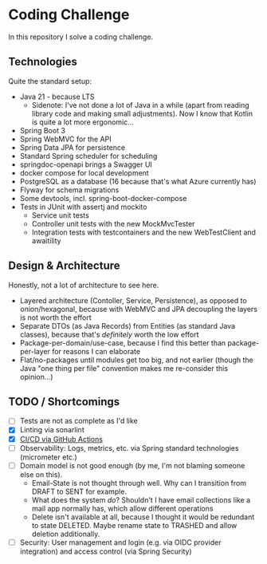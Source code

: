 # Coding Challenge

In this repository I solve a coding challenge.

## Technologies

Quite the standard setup:

* Java 21 - because LTS
  * Sidenote: I've not done a lot of Java in a while (apart from reading library code and making small adjustments). Now I know that Kotlin is quite a lot more ergonomic...
* Spring Boot 3
* Spring WebMVC for the API
* Spring Data JPA for persistence
* Standard Spring scheduler for scheduling
* springdoc-openapi brings a Swagger UI
* docker compose for local development
* PostgreSQL as a database (16 because that's what Azure currently has)
* Flyway for schema migrations
* Some devtools, incl. spring-boot-docker-compose
* Tests in JUnit with assertj and mockito
  * Service unit tests
  * Controller unit tests with the new MockMvcTester
  * Integration tests with testcontainers and the new WebTestClient and awaitility

## Design & Architecture

Honestly, not a lot of architecture to see here.

* Layered architecture (Contoller, Service, Persistence), as opposed to onion/hexagonal, because with WebMVC and JPA decoupling the layers is not worth the effort
* Separate DTOs (as Java Records) from Entities (as standard Java classes), because that's *definitely* worth the low effort
* Package-per-domain/use-case, because I find this better than package-per-layer for reasons I can elaborate
* Flat/no-packages until modules get too big, and not earlier (though the Java "one thing per file" convention makes me re-consider this opinion...)

## TODO / Shortcomings

* [ ] Tests are not as complete as I'd like
* [x] Linting via sonarlint
* [x] [CI/CD via GitHub Actions](https://github.com/Kampfgnom/gbtec-challenge/actions/workflows/integration.yaml)
* [ ] Observability: Logs, metrics, etc. via Spring standard technologies (micrometer etc.)
* [ ] Domain model is not good enough (by me, I'm not blaming someone else on this).
  * Email-State is not thought through well. Why can I transition from DRAFT to SENT for example.
  * What does the system *do*? Shouldn't I have email collections like a mail app normally has, which allow different operations
  * Delete isn't available at all, because I thought it would be redundant to state DELETED. Maybe rename state to TRASHED and allow deletion additionally.
* [ ] Security: User management and login (e.g. via OIDC provider integration) and access control (via Spring Security)
